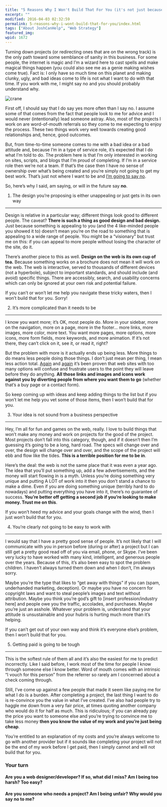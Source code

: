 ```yaml
---
title: "5 Reasons Why I Won't Build That For You (it's not just because I said so)"
excerpt: ""
modified: 2016-04-03 02:32:59
permalink: 5-reasons-why-i-wont-build-that-for-you/index.html
tags: ["About JoshCanHelp", "Web Strategy"]
featured_img: 
wpid: 1672
---
```



Turning down projects (or redirecting ones that are on the wrong track) is the only path toward some semblance of sanity in this business. For some people, the internet is magic and I’m a wizard here to cast spells and make magical things happen (you could also see me as a genie making wishes come true). Fact is: I only have so much time on this planet and making clunky, ugly, and bad ideas come to life is not what I want to do with that time. If you work with me, I might say no and you should probably understand why.

![](/_images/2010/08/crane.jpg "crane")

First off, I should say that I do say yes more often than I say no. I assume some of that comes from the fact that people look to me for advice and I would never (intentionally) lead someone astray. Also, most of the projects I work on are word-of-mouth referrals so they come to me expecting to enjoy the process. These two things work very well towards creating good relationships and, hence, good outcomes.

But, from time-to-time someone comes to me with a bad idea or a bad attitude and, because I’m in a type of service role, it’s expected that I do what I’m told to do. The problem here is that I’m only interested in working on sites, scripts, and blogs that I’m proud of completing. If I’m in a service role then we’re not a team. If that’s the case then I have no sense of ownership over what’s being created and you’re simply not going to get my best work. That’s just not where I want to be and [I’m going to say no](http://www.alistapart.com/articles/no-one-nos-learning-to-say-no-to-bad-ideas/).

So, here’s why I said, am saying, or will in the future say **no**.

1) The design you’re proposing is either unappealing or just gets in its own way
--------------------------------------------------------------------------------

Design is relative in a particular way; different things look good to different people. The caveat? **There is such a thing as good design and bad design.** Just because something is appealing to you (and the 4 like-minded people you showed it to) doesn’t mean you’re on the road to something that is appealing to a wide range of people. You might be a “visionary” but trust me on this: if you can appeal to more people without losing the character of the site, do it.

There’s another piece to this as well. **Design on the web is its own cup of tea.** Because something works on a brochure does not mean it will work on the web. The web is interactive, served to thousands of different devices (not a hyperbole), subject to important standards, and should include (and avoid) specific things. There are accessibly, search, and usability concerns which can only be ignored at your own risk and potential failure.

If you can’t or won’t let me help you navigate these tricky waters, then I won’t build that for you. Sorry!

2) It’s more complicated than it needs to be
--------------------------------------------

I know you want more; it’s OK, most people do. More in your sidebar, more on the navigation, more on a page, more in the footer… more links, more images, more color, more text. You want more pages, more options, more icons, more form fields, more keywords, and more animation. If it’s not there, they can’t click on it, see it, or read it, right?

But the problem with more is it actually ends up being less. More things to do means less people doing those things. I don’t just mean per thing, I mean less action total. [Again](http://news.bbc.co.uk/2/hi/technology/7417496.stm) and [again](http://www.fourhourworkweek.com/blog/2009/08/12/google-website-optimizer-case-study/) it’s been proven that web sites with too many options will confuse and frustrate users to the point they will leave before they do anything. **All those links and images and icons work against you by diverting people from where you want them to go** (whether that’s a buy page or a contact form).

So keep coming up with ideas and keep adding things to the list but if you won’t let me help you vet some of those items, then I won’t build that for you.

3) Your idea is not sound from a business perspective
-----------------------------------------------------

Hey, I’m all for fun and games on the web, really. I love to build things that won’t make any money and work on projects for the good of the project. Most projects don’t fall into this category, though, and if it doesn’t then I’m guessing it’s going to be a long, hard road. The specs will change over and over, the design will change over and over, and the scope of the project will ebb and flow like the tides. **This is a terrible position for me to be in**.

Here’s the deal: the web is not the same place that it was even a year ago. The idea that you’ll put something up, add a few advertisements, and the money will start flowing in is a myth. Unless you’re doing something very unique and putting A LOT of work into it then you don’t stand a chance to make a dime. Even if you are doing something unique (terribly hard to do nowadays) and putting everything you have into it, there’s no guarantee of success. **You’re better off getting a second job if you’re looking to make money. Trust me on this**.

If you won’t heed my advice and your goals change with the wind, then I just won’t build that for you.

4) You’re clearly not going to be easy to work with
---------------------------------------------------

I would say that I have a pretty good sense of people. It’s not likely that I will communicate with you in person before (during or after) a project but I can still get a pretty good read off of you via email, phone, or Skype. I’ve been very lucky to have worked with many kind, intelligent, and generous people over the years. Because of this, it’s also been easy to spot the problem children. I haven’t always turned them down and when I don’t, I’m always sorry.

Maybe you’re the type that likes to “get away with things” if you can (spam, underhanded marketing, deception). Or maybe you have no concern for copyright laws and want to steal people’s images and text without attribution. Maybe you think you’re god’s gift to \[insert profession/industry here\] and people owe you the traffic, accolades, and purchases. Maybe you’re just an asshole. Whatever your problem is, understand that your attitude is unsustainable and your hubris is hurting much more than it’s helping.

If you can’t get out of your own way and think it’s everyone else’s problem, then I won’t build that for you.

5) Getting paid is going to be tough
------------------------------------

This is the softest rule of them all and it’s also the easiest for me to predict incorrectly. Like I said before, I work most of the time for people I know through someone else I know better. Word of mouth comes with an intrinsic “I vouch for this person” from the referrer so rarely am I concerned about a check coming through.

Still, I’ve come up against a few people that made it seem like paying me for what I do is a burden. After completing a project, the last thing I want to do is re-convince you the value in what I’ve created. I’ve also had people try to haggle me down from a very fair price, at times quoting another company who would do it for half as much. This is ridiculous; if you can already pay the price you want to someone else and you’re trying to convince me to take less money **then you know the value of my work and you’re just being cheap**.

You’re entitled to an explanation of my costs and you’re always welcome to go with another provider but if it sounds like completing your project will not be the end of my work before I get paid, then I simply cannot and will not build that for you.

### Your turn

#### Are you a web designer/developer? If so, what did I miss? Am I being too harsh? Too easy?

#### Are you someone who needs a project? Am I being unfair? Why would you say no to me?
